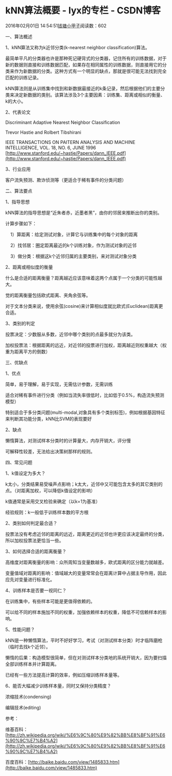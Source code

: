 # kNN算法概要 - lyx的专栏 - CSDN博客





2016年02月01日 14:54:51[钱塘小甲子](https://me.csdn.net/qtlyx)阅读数：602








一、算法概述



1、kNN算法又称为k近邻分类(k-nearest neighbor classification)算法。

最简单平凡的分类器也许是那种死记硬背式的分类器，记住所有的训练数据，对于新的数据则直接和训练数据匹配，如果存在相同属性的训练数据，则直接用它的分类来作为新数据的分类。这种方式有一个明显的缺点，那就是很可能无法找到完全匹配的训练记录。


kNN算法则是从训练集中找到和新数据最接近的k条记录，然后根据他们的主要分类来决定新数据的类别。该算法涉及3个主要因素：训练集、距离或相似的衡量、k的大小。


2、代表论文

Discriminant Adaptive Nearest Neighbor Classification

Trevor Hastie and Rolbert Tibshirani 

IEEE TRANSACTIONS ON PAITERN ANALYSIS AND MACHINE INTELLIGENCE, VOL. 18, NO. 6, JUNE 1996
[http://www.stanford.edu/~hastie/Papers/dann_IEEE.pdf](http://www.stanford.edu/~hastie/Papers/dann_IEEE.pdf)


3、行业应用

客户流失预测、欺诈侦测等（更适合于稀有事件的分类问题）


二、算法要点


1、指导思想

kNN算法的指导思想是“近朱者赤，近墨者黑”，由你的邻居来推断出你的类别。


计算步骤如下：

    1）算距离：给定测试对象，计算它与训练集中的每个对象的距离

    2）找邻居：圈定距离最近的k个训练对象，作为测试对象的近邻

    3）做分类：根据这k个近邻归属的主要类别，来对测试对象分类


2、距离或相似度的衡量

什么是合适的距离衡量？距离越近应该意味着这两个点属于一个分类的可能性越大。

觉的距离衡量包括欧式距离、夹角余弦等。

对于文本分类来说，使用余弦(cosine)来计算相似度就比欧式(Euclidean)距离更合适。


3、类别的判定

投票决定：少数服从多数，近邻中哪个类别的点最多就分为该类。

加权投票法：根据距离的远近，对近邻的投票进行加权，距离越近则权重越大（权重为距离平方的倒数）


三、优缺点


1、优点

简单，易于理解，易于实现，无需估计参数，无需训练

适合对稀有事件进行分类（例如当流失率很低时，比如低于0.5%，构造流失预测模型）

特别适合于多分类问题(multi-modal,对象具有多个类别标签)，例如根据基因特征来判断其功能分类，kNN比SVM的表现要好


2、缺点

懒惰算法，对测试样本分类时的计算量大，内存开销大，评分慢

可解释性较差，无法给出决策树那样的规则。


四、常见问题


1、k值设定为多大？

k太小，分类结果易受噪声点影响；k太大，近邻中又可能包含太多的其它类别的点。（对距离加权，可以降低k值设定的影响）

k值通常是采用交叉检验来确定（以k=1为基准）

经验规则：k一般低于训练样本数的平方根


2、类别如何判定最合适？

投票法没有考虑近邻的距离的远近，距离更近的近邻也许更应该决定最终的分类，所以加权投票法更恰当一些。


3、如何选择合适的距离衡量？

高维度对距离衡量的影响：众所周知当变量数越多，欧式距离的区分能力就越差。

变量值域对距离的影响：值域越大的变量常常会在距离计算中占据主导作用，因此应先对变量进行标准化。


4、训练样本是否要一视同仁？

在训练集中，有些样本可能是更值得依赖的。

可以给不同的样本施加不同的权重，加强依赖样本的权重，降低不可信赖样本的影响。


5、性能问题？

kNN是一种懒惰算法，平时不好好学习，考试（对测试样本分类）时才临阵磨枪（临时去找k个近邻）。

懒惰的后果：构造模型很简单，但在对测试样本分类地的系统开销大，因为要扫描全部训练样本并计算距离。

已经有一些方法提高计算的效率，例如压缩训练样本量等。


6、能否大幅减少训练样本量，同时又保持分类精度？

浓缩技术(condensing)

编辑技术(editing)


参考：

维基百科：
[http://zh.wikipedia.org/wiki/%E6%9C%80%E9%82%BB%E8%BF%91%E6%90%9C%E7%B4%A2](http://zh.wikipedia.org/wiki/%E6%9C%80%E9%82%BB%E8%BF%91%E6%90%9C%E7%B4%A2)

百度百科：[http://baike.baidu.com/view/1485833.htm](http://baike.baidu.com/view/1485833.htm)




